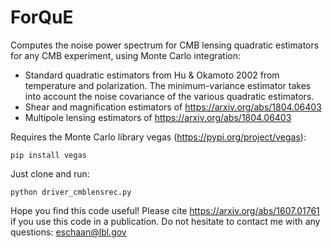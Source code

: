 #  ForQuE

Computes the noise power spectrum for CMB lensing quadratic estimators for any CMB experiment, using Monte Carlo integration:

* Standard quadratic estimators from Hu & Okamoto 2002 from temperature and polarization. The minimum-variance estimator takes into account the noise covariance of the various quadratic estimators.
* Shear and magnification estimators of https://arxiv.org/abs/1804.06403
* Multipole lensing estimators of https://arxiv.org/abs/1804.06403

Requires the Monte Carlo library vegas (https://pypi.org/project/vegas):
```
pip install vegas
```
Just clone and run:
```
python driver_cmblensrec.py
```
Hope you find this code useful! Please cite https://arxiv.org/abs/1607.01761 if you use this code in a publication. Do not hesitate to contact me with any questions: eschaan@lbl.gov


